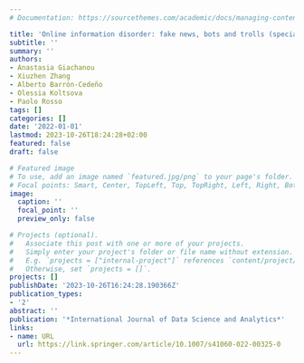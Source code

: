 ```yaml
---
# Documentation: https://sourcethemes.com/academic/docs/managing-content/

title: 'Online information disorder: fake news, bots and trolls (special issue)'
subtitle: ''
summary: ''
authors:
- Anastasia Giachanou
- Xiuzhen Zhang
- Alberto Barrón-Cedeño
- Olessia Koltsova
- Paolo Rosso
tags: []
categories: []
date: '2022-01-01'
lastmod: 2023-10-26T18:24:28+02:00
featured: false
draft: false

# Featured image
# To use, add an image named `featured.jpg/png` to your page's folder.
# Focal points: Smart, Center, TopLeft, Top, TopRight, Left, Right, BottomLeft, Bottom, BottomRight.
image:
  caption: ''
  focal_point: ''
  preview_only: false

# Projects (optional).
#   Associate this post with one or more of your projects.
#   Simply enter your project's folder or file name without extension.
#   E.g. `projects = ["internal-project"]` references `content/project/deep-learning/index.md`.
#   Otherwise, set `projects = []`.
projects: []
publishDate: '2023-10-26T16:24:28.190366Z'
publication_types:
- '2'
abstract: ''
publication: '*International Journal of Data Science and Analytics*'
links:
- name: URL
  url: https://link.springer.com/article/10.1007/s41060-022-00325-0
---
```

